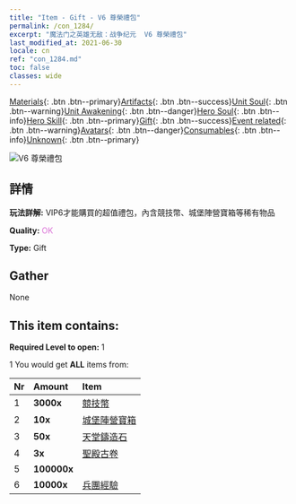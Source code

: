 ```yaml
---
title: "Item - Gift - V6 尊榮禮包"
permalink: /con_1284/
excerpt: "魔法门之英雄无敌：战争纪元  V6 尊榮禮包"
last_modified_at: 2021-06-30
locale: cn
ref: "con_1284.md"
toc: false
classes: wide
---
```

 [Materials](/ItemsCN/){: .btn .btn--primary}[Artifacts](/ItemsCN/Artifacts/){: .btn .btn--success}[Unit Soul](/ItemsCN/UnitSoul/){: .btn .btn--warning}[Unit Awakening](/ItemsCN/UnitAwakening/){: .btn .btn--danger}[Hero Soul](/ItemsCN/HeroSoul/){: .btn .btn--info}[Hero Skill](/ItemsCN/HeroSkill/){: .btn .btn--primary}[Gift](/ItemsCN/Gift/){: .btn .btn--success}[Event related](/ItemsCN/Events/){: .btn .btn--warning}[Avatars](/ItemsCN/Avatars/){: .btn .btn--danger}[Consumables](/ItemsCN/Consumables/){: .btn .btn--info}[Unknown](/ItemsCN/Unknown/){: .btn .btn--primary}

 ![V6 尊榮禮包](/images/t/i_905006.png)

## 詳情
 **玩法詳解:** VIP6才能購買的超值禮包，內含競技幣、城堡陣營寶箱等稀有物品

 **Quality:** <span style="color: #DA70D6">OK</span>

 **Type:** Gift

## Gather

  None

## This item contains:

 **Required Level to open:** 1

 1 You would get **ALL** items  from:

  | Nr | Amount |     Item    |
  |:---|:-------|:------------|
  | 1 |  **3000x** | [競技幣](/cn/Items/con_903/) |  | 
  | 2 |  **10x** | [城堡陣營寶箱](/cn/Items/con_1269/) |  | 
  | 3 |  **50x** | [天堂鑄造石](/cn/Items/art_188/) |  | 
  | 4 |  **3x** | [聖殿古卷](/cn/Items/con_697/) |  | 
  | 5 |  **100000x** | <i class="fas fa-coins"/> |  | 
  | 6 |  **10000x** | [兵團經驗](/cn/Items/con_902/) |  | 
